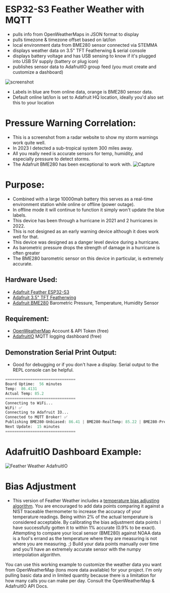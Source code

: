 # ESP32-S3 Feather Weather with MQTT
- pulls info from OpenWeatherMaps in JSON format to display
- pulls timezone & timezone offset based on lat/lon
- local environment data from BME280 sensor connected via STEMMA
- displays weather data on 3.5" TFT Featherwing & serial console
- displays battery voltage and has USB sensing to know if it's plugged into USB 5V supply (battery or plug icon)
- publishes sensor data to AdafruitIO group feed (you must create and customize a dashboard)

![screenshot](https://user-images.githubusercontent.com/49322231/235323187-4bcce094-0927-4b9e-b5cf-2646f0b6944d.jpg)
- Labels in blue are from online data, orange is BME280 sensor data.
- Default online lat/lon is set to Adafruit HQ location, ideally you'd also set this to your location
 
 # Pressure Warning Correlation:
- This is a screenshot from a radar website to show my storm warnings work quite well.
- In 2023 I detected a sub-tropical system 300 miles away.
- All you really need is accurate sensors for temp, humidity, and especially pressure to detect storms.
- The Adafruit BME280 has been exceptional to work with.
![Capture](https://user-images.githubusercontent.com/49322231/235323256-1daa61f0-caa2-432b-9cb6-3666e063a1fc.JPG)

# Purpose:
- Combined with a large 10000mah battery this serves as a real-time environment station while online or offline (power outage).
- In offline mode it will continue to function it simply won't update the blue labels.
- This device has been through a hurricane in 2021 and 2 hurricanes in 2022.
- This is not designed as an early warning device although it does work well for that.
- This device was designed as a danger level device during a hurricane.
- As barometric pressure drops the strength of damage in a hurricane is often greater
- The BME280 barometric sensor on this device in particular, is extremely accurate.

## Hardware Used:
- [Adafruit Feather ESP32-S3](https://www.adafruit.com/product/5477)
- [Adafruit 3.5" TFT Featherwing](https://www.adafruit.com/product/3651)
- [Adafruit BME280](https://www.adafruit.com/product/2651) Barometric Pressure, Temperature, Humidity Sensor

## Requirement:
- [OpenWeatherMap](https://openweathermap.org) Account & API Token (free)
- [AdafruitIO](https://io.adafruit.com/) MQTT logging dashboard (free)

## Demonstration Serial Print Output:
- Good for debugging or if you don't have a display. Serial output to the REPL console can be helpful.
```py
===============================
Board Uptime:  56 minutes
Temp:  86.4131
Actual Temp: 85.2
===============================
Connecting to WiFi...
WiFi! ✅
Connecting to Adafruit IO...
Connected to MQTT Broker! ✅
Publishing BME280-Unbiased: 86.41 | BME280-RealTemp: 85.22 | BME280-Pressure: 1012.1 | BME280-Humidity: 65.1
Next Update:  15 minutes
===============================
```

# AdafruitIO Dashboard Example:
![Feather Weather AdafruitIO](https://github.com/DJDevon3/My_Circuit_Python_Projects/assets/49322231/5d2ee2b0-95f7-40b2-9dbd-8542a8e40aeb)

# Bias Adjustment
- This version of Feather Weather includes a [temperature bias adjusting algorithm](https://github.com/DJDevon3/My_Circuit_Python_Projects/tree/main/Circuit%20Python%20Snippets#temp-sensor-bias-adjust-algorithm-bme280). You are encouraged to add data points comparing it against a NIST traceable thermometer to increase the accuracy of your temperature readings.  Being within 2% of the actual temperature is considered acceptable. By calibrating the bias adjustment data points I have successfully gotten it to within 1% accurate (0.9% to be exact). Attempting to compare your local sensor (BME280) against NOAA data is a fool's errand as the temperature where they are measuring is not where you are measuring. ;) Build your data points manually over time and you'll have an extremely accurate sensor with the numpy interpolation algorithm. 


You can use this working example to customize the weather data you want from OpenWeatherMap (tons more data available) for your project. I'm only pulling basic data and in limited quantity because there is a limitation for how many calls you can make per day. Consult the OpenWeatherMap & AdafruitIO API Docs.
